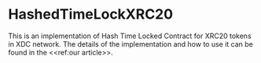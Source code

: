 # HashedTimeLockXRC20
This is an implementation of Hash Time Locked Contract for XRC20 tokens in XDC network.
The details of the implementation and how to use it can be found in the
<<ref:our article>>.
